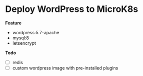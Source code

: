 # Deploy WordPress to MicroK8s

**Feature**

- wordpress:5.7-apache
- mysql:8
- letsencrypt

**Todo**

- [ ] redis
- [ ] custom wordpress image with pre-installed plugins
